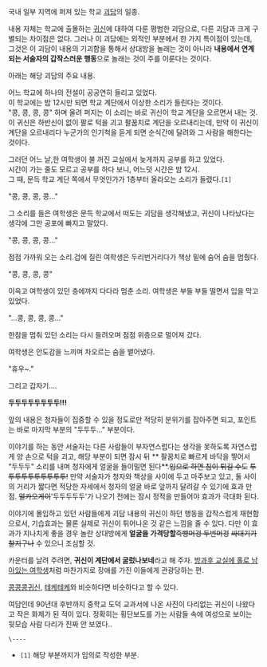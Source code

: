 국내 일부 지역에 퍼져 있는 학교 [괴담](%EA%B4%B4%EB%8B%B4.md)의 일종.

내용 자체는 학교에 출몰하는 [귀신](%EA%B7%80%EC%8B%A0.md)에 대하여 다룬 평범한 괴담으로, 다른 괴담과 크게
구별되는 차이점은 없다. 그러나 이 괴담에는 외적인 부분에서 한 가지 특이점이 있는데, 그것은 이 괴담이 내용의 기괴함을 통해서 상대방을
놀래는 것이 아니라 **내용에서 연계되는 서술자의 갑작스러운 행동**으로 놀래는 것이 주를 이룬다는 것이다.

아래는 해당 괴담의 주요 내용.

어느 학교에 하나의 전설이 공공연히 들리고 있었다.  
이 학교에는 밤 12시만 되면 학교 계단에서 이상한 소리가 들린다는 것이다.  
"콩, 콩, 콩, 콩" 하며 울려 퍼지는 이 소리는 바로 귀신이 학교 계단을 오르면서 내는 것.  
이 귀신은 하반신이 없이 팔로 턱을 괴고 팔꿈치로 계단을 오르내리는데, 만약 이 귀신이 계단을 오르내리다 누군가의 인기척을 듣게 되면
순식간에 달려와 그 사람을 해한다는 것이다.  

그러던 어느 날,한 여학생이 불 꺼진 교실에서 늦게까지 공부를 하고 있었다.  
시간이 가는 줄도 모르고 공부를 하다 보니, 어느덧 시간은 밤 12시.  
그 때, 문득 학교 계단 쪽에서 무엇인가가 1층부터 올라오는 소리가 들렸다.`[1]`  

"콩, 콩, 콩, 콩…"  

그 소리를 들은 여학생은 문득 학교에서 떠도는 괴담을 생각해냈고, 귀신이 나타났다는 생각에 그만 공포에 빠지고 말았다.  

"콩, 콩, 콩, 콩…"  

점점 가까워 오는 소리.겁에 질린 여학생은 두리번거리다가 책상 밑에 숨어 숨을 멈췄다.  

"콩, 콩, 콩, 콩"  

이윽고 여학생이 있던 층에까지 다다라 멈춘 소리. 여학생은 부들 부들 떨면서 입을 막고 있었다.  

"…콩, 콩, 콩, 콩…"  

한참을 멈춰 있던 소리는 다시 들려오며 점점 위층으로 멀어져 갔다.  

여학생은 안도감을 느끼며 차오르는 숨을 뱉어냈다.  

"휴우~."  

그리고 갑자기….  
  
  
  
  
  
  
  
  
  
  
  
  
  
  
  
  

**두두두두두두두두!!!**

앞의 내용은 청자들이 집중할 수 있을 정도로만 적당히 분위기를 잡아주면 되고, 포인트는 바로 마지막 부분의 "두두두…" 부분이다.

이야기를 하는 동안 서술자는 다른 사람들이 부자연스럽다는 생각을 못하도록 자연스럽게 양 손으로 턱을 괴고, 해당 부분이 되면 잠시 뒤 **
팔꿈치로 빠르게 바닥을 찧어서 "두두두" 소리를 내며 청자에게 얼굴을 들이밀면 된다**.<del>입으로 하면 침이 튀길 수도</del>
<del>투투투투투투투투투투!</del> 만약 서술자가 청자와 책상을 사이에 두고 마주보고 있고, 둘 사이의 거리가 짧다면 적당한 자세에서
청자의 얼굴 바로 앞까지 달려갈 수 있기에 효과 만점. <del>얼카오게이</del>'두두두두두'가 나오기 전에는 잠시 정적을 만들어야
효과가 극대화 된다.

이야기에 몰입하고 있던 사람들에게 괴담 내용의 귀신이 하던 행동을 갑작스럽게 재현함으로서, 기습효과는 물론 실제로 귀신이 튀어나온 것 같은
느낌을 줄 수 있다. 다만 이 효과가 지나치게 좋을 경우 놀란 상대방에게 **얼굴을 가격당할**<del>죽빵머겅 두번머겅</del>
<del>싸대기가 찰지구나</del> 수 있으니 조심할 것.

카운터를 날려 주려면, **귀신이 계단에서 굴렀나보네**라고 해 주자. [방과후 교실에 홀로 남아있는 여학생](%EB%B0%A9%EA%B3%BC%ED%9B%84%20%EA%B5%90%EC%8B%A4%EC%97%90%20%ED%99%80%EB%A1%9C%20%EB%82%A8%EC%95%84%EC%9E%88%EB%8A%94%20%EC%97%AC%ED%95%99%EC%83%9D.md)처럼 마찬가지로 장애를 가진
이들에게 관광당하는 편.

[콩콩콩귀신](%EC%BD%A9%EC%BD%A9%EC%BD%A9%EA%B7%80%EC%8B%A0.md),
[테케테케](%ED%85%8C%EC%BC%80%ED%85%8C%EC%BC%80.md)와 비슷하다면 비슷하다고 할 수 있다.

여담인데 90년대 후반까지 중학교 도덕 교과서에 나온 사진이 다리없는 귀신이 나왔다고 작은 화제가 된 적이 있다. 정확히는 횡단보도를 가는
사람들 속에 여성으로 보이는 뒷모습 사람 다리가 진짜 안 보였다..

`\----`

  * `[1]` 해당 부분까지가 임의로 작성한 부분.

